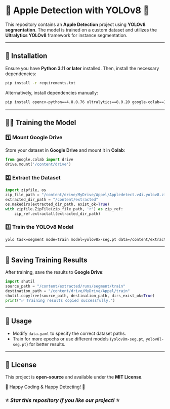 # 🍏 Apple Detection with YOLOv8 🚀

This repository contains an **Apple Detection** project using **YOLOv8 segmentation**. The model is trained on a custom dataset and utilizes the **Ultralytics YOLOv8** framework for instance segmentation.

---

## 📌 Installation
Ensure you have **Python 3.11 or later** installed. Then, install the necessary dependencies:

```sh
pip install -r requirements.txt
```

Alternatively, install dependencies manually:

```sh
pip install opencv-python==4.8.0.76 ultralytics==8.0.20 google-colab==1.0.0
```

---

## 🏋️‍♂️ Training the Model
### 1️⃣ Mount Google Drive
Store your dataset in **Google Drive** and mount it in **Colab**:
```python
from google.colab import drive
drive.mount('/content/drive')
```

### 2️⃣ Extract the Dataset
```python
import zipfile, os
zip_file_path = "/content/drive/MyDrive/Appel/Appledetect.v4i.yolov8.zip"
extracted_dir_path = "/content/extracted"
os.makedirs(extracted_dir_path, exist_ok=True)
with zipfile.ZipFile(zip_file_path, 'r') as zip_ref:
    zip_ref.extractall(extracted_dir_path)
```

### 3️⃣ Train the YOLOv8 Model
```sh
yolo task=segment mode=train model=yolov8x-seg.pt data=/content/extracted/data.yaml epochs=50 imgsz=640 plots=True
```

---

## 💾 Saving Training Results
After training, save the results to **Google Drive**:
```python
import shutil
source_path = "/content/extracted/runs/segment/train"
destination_path = "/content/drive/MyDrive/Appel/train"
shutil.copytree(source_path, destination_path, dirs_exist_ok=True)
print("✅ Training results copied successfully.")
```

---

## 🔧 Usage
- Modify `data.yaml` to specify the correct dataset paths.
- Train for more epochs or use different models (`yolov8m-seg.pt`, `yolov8l-seg.pt`) for better results.

---

## 📜 License
This project is **open-source** and available under the **MIT License**.

🔹 Happy Coding & Happy Detecting! 🎯

### ⭐ *Star this repository if you like our project!* ⭐
